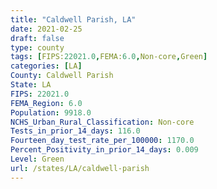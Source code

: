 ```yaml
---
title: "Caldwell Parish, LA"
date: 2021-02-25
draft: false
type: county
tags: [FIPS:22021.0,FEMA:6.0,Non-core,Green]
categories: [LA]
County: Caldwell Parish
State: LA
FIPS: 22021.0
FEMA_Region: 6.0
Population: 9918.0
NCHS_Urban_Rural_Classification: Non-core
Tests_in_prior_14_days: 116.0
Fourteen_day_test_rate_per_100000: 1170.0
Percent_Positivity_in_prior_14_days: 0.009
Level: Green
url: /states/LA/caldwell-parish
---
```



